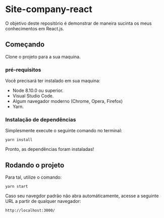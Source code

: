 # Site-company-react
O objetivo deste repositório é demonstrar de maneira sucinta os meus conhecimentos em React.js.

## Começando
Clone o projeto para a sua maquina.

### pré-requisitos

Você precisará ter instalado em sua maquina:
* Node 8.10.0 ou superior.
* Visual Studio Code.
* Algum navegador moderno (Chrome, Opera, Firefox)
* Yarn.

### Instalação de dependências
Simplesmente execute o seguinte comando no terminal:
```
yarn install
```

Pronto, as dependências foram instaladas!

## Rodando o projeto

Para tal, utilize o comando:
```
yarn start
```
Caso seu navegdor padrão não abra automáticamente, acesse a seguinte URL a partir de qualquer navegador:
```
http://localhost:3000/
```
